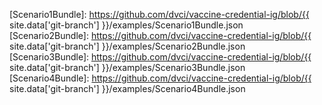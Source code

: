 [RFC 2119]: https://tools.ietf.org/html/rfc2119
[SMART Health Card]: https://healthwallet.cards/
[SMART Health Cards]: https://healthwallet.cards/

[Covid19LaboratoryBundleDM]: StructureDefinition-covid19-laboratory-bundle-dm.html
[Covid19LaboratoryBundle]: StructureDefinition-covid19-laboratory-bundle.html
[Covid19LaboratoryResultObservationDM]: StructureDefinition-covid19-laboratory-result-observation-dm.html
[Covid19LaboratoryResultObservation]: StructureDefinition-covid19-laboratory-result-observation.html
[InfectiousDiseaseLaboratoryBundleDM]: StructureDefinition-infectious-disease-laboratory-bundle-dm.html
[InfectiousDiseaseLaboratoryBundle]: StructureDefinition-infectious-disease-laboratory-bundle.html
[InfectiousDiseaseLaboratoryResultObservationDM]: StructureDefinition-infectious-disease-laboratory-result-observation-dm.html
[InfectiousDiseaseLaboratoryResultObservation]: StructureDefinition-infectious-disease-laboratory-result-observation.html
[VaccinationCredentialBundleDM]: StructureDefinition-vaccination-credential-bundle-dm.html
[VaccinationCredentialBundle]: StructureDefinition-vaccination-credential-bundle.html
[VaccinationCredentialImmunizationCVXCovid19DM]: StructureDefinition-vaccination-credential-immunization-cvx-covid-19-dm.html
[VaccinationCredentialImmunizationCVXCovid19]: StructureDefinition-vaccination-credential-immunization-cvx-covid-19.html
[VaccinationCredentialImmunizationDM]: StructureDefinition-vaccination-credential-immunization-dm.html
[VaccinationCredentialImmunization]: StructureDefinition-vaccination-credential-immunization.html
[VaccinationCredentialPatientDM]: StructureDefinition-vaccination-credential-patient-dm.html
[VaccinationCredentialPatient]: StructureDefinition-vaccination-credential-patient.html
[VaccinationCredentialVaccineReactionObservationDM]: StructureDefinition-vaccination-credential-vaccine-reaction-observation-dm.html
[VaccinationCredentialVaccineReactionObservation]: StructureDefinition-vaccination-credential-vaccine-reaction-observation.html
[Covid19ConditionBundle]: StructureDefinition-covid19-condition-bundle.html
[Covid19ConditionBundleDM]: StructureDefinition-covid19-condition-bundle-dm.html
[InfectiousDiseaseConditionBundle]: StructureDefinition-infectious-disease-condition-bundle.html
[InfectiousDiseaseConditionBundleDM]: StructureDefinition-infectious-disease-condition-bundle-dm.html
[InfectiousDiseaseConditionCovid19]: StructureDefinition-infectious-disease-condition-covid-19.html
[InfectiousDiseaseConditionCovid19DM]: StructureDefinition-infectious-disease-condition-covid-19-dm.html
[InfectiousDiseaseCondition]: StructureDefinition-infectious-disease-condition.html
[InfectiousDiseaseConditionDM]: StructureDefinition-infectious-disease-condition-dm.html


[IdentityAssuranceLevel]: ValueSet-identity-assurance-level.html
[LabResultFindings]: ValueSet-lab-result-findings.html
[QualitativeLabResultsLOINC]: ValueSet-qualitative-lab-results-loinc.html
[QualitativeLabResults]: ValueSet-qualitative-lab-results.html
[VaccineProductCVX]: ValueSet-vaccine-product-cvx.html
[VaccineProductGTIN]: ValueSet-vaccine-product-gtin.html
[VaccineTargetATC]: ValueSet-vaccine-target-atc.html
[VaccineTargetICD11]: ValueSet-vaccine-target-icd-11.html
[VaccineTypeSNOMED]: ValueSet-vaccine-type-snomed.html
[C19HCCConfirmedCOVID19Infection]: ValueSet-confirmed-covid-19-infection.html

[Scenario1Bundle]: https://github.com/dvci/vaccine-credential-ig/blob/{{ site.data['git-branch'] }}/examples/Scenario1Bundle.json
[Scenario2Bundle]: https://github.com/dvci/vaccine-credential-ig/blob/{{ site.data['git-branch'] }}/examples/Scenario2Bundle.json
[Scenario3Bundle]: https://github.com/dvci/vaccine-credential-ig/blob/{{ site.data['git-branch'] }}/examples/Scenario3Bundle.json
[Scenario4Bundle]: https://github.com/dvci/vaccine-credential-ig/blob/{{ site.data['git-branch'] }}/examples/Scenario4Bundle.json

<!-- Code systems and value sets -->
[CVX]: https://www2a.cdc.gov/vaccines/iis/iisstandards/vaccines.asp?rpt=cvx
[SNOMED-CT]: https://www.snomed.org
[GTIN]: https://www.gs1.org/standards/id-keys/gtin
[MVX]: https://www2a.cdc.gov/vaccines/iis/iisstandards/vaccines.asp?rpt=mvx
[GLN]: https://www.gs1.org/standards/id-keys/gln